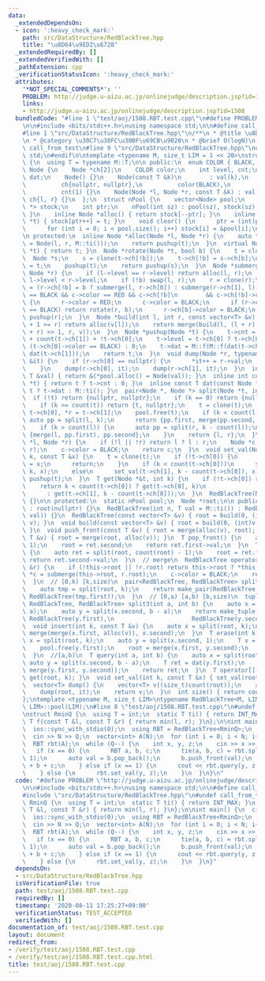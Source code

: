```yaml
---
data:
  _extendedDependsOn:
  - icon: ':heavy_check_mark:'
    path: src/DataStructure/RedBlackTree.hpp
    title: "\u8D64\u9ED2\u6728"
  _extendedRequiredBy: []
  _extendedVerifiedWith: []
  _pathExtension: cpp
  _verificationStatusIcon: ':heavy_check_mark:'
  attributes:
    '*NOT_SPECIAL_COMMENTS*': ''
    PROBLEM: http://judge.u-aizu.ac.jp/onlinejudge/description.jsp?id=1508
    links:
    - http://judge.u-aizu.ac.jp/onlinejudge/description.jsp?id=1508
  bundledCode: "#line 1 \"test/aoj/1508.RBT.test.cpp\"\n#define PROBLEM \"http://judge.u-aizu.ac.jp/onlinejudge/description.jsp?id=1508\"\
    \n\n#include <bits/stdc++.h>\nusing namespace std;\n\n#define call_from_test\n\
    #line 1 \"src/DataStructure/RedBlackTree.hpp\"\n/**\n * @title \u8D64\u9ED2\u6728\
    \n * @category \u30C7\u30FC\u30BF\u69CB\u9020\n * @brief O(logN)\n */\n\n#ifndef\
    \ call_from_test\n#line 9 \"src/DataStructure/RedBlackTree.hpp\"\nusing namespace\
    \ std;\n#endif\n\ntemplate <typename M, size_t LIM = 1 << 20>\nstruct RedBlackTree\
    \ {\n  using T = typename M::T;\n\n public:\n  enum COLOR { BLACK, RED };\n  struct\
    \ Node {\n    Node *ch[2];\n    COLOR color;\n    int level, cnt;\n    T val,\
    \ dat;\n    Node() {}\n    Node(const T &k)\n        : val(k),\n          dat(k),\n\
    \          ch{nullptr, nullptr},\n          color(BLACK),\n          level(0),\n\
    \          cnt(1) {}\n    Node(Node *l, Node *r, const T &k) : val(k), color(RED),\
    \ ch{l, r} {}\n  };\n  struct nPool {\n    vector<Node> pool;\n    vector<Node\
    \ *> stock;\n    int ptr;\n    nPool(int sz) : pool(sz), stock(sz) { clear();\
    \ }\n    inline Node *alloc() { return stock[--ptr]; }\n    inline void free(Node\
    \ *t) { stock[ptr++] = t; }\n    void clear() {\n      ptr = (int)pool.size();\n\
    \      for (int i = 0; i < pool.size(); i++) stock[i] = &pool[i];\n    }\n  };\n\
    \n protected:\n  inline Node *alloc(Node *l, Node *r) {\n    auto t = &(*pool.alloc()\
    \ = Node(l, r, M::ti()));\n    return pushup(t);\n  }\n  virtual Node *clone(Node\
    \ *t) { return t; }\n  Node *rotate(Node *t, bool b) {\n    t = clone(t);\n  \
    \  Node *s;\n    s = clone(t->ch[!b]);\n    t->ch[!b] = s->ch[b];\n    s->ch[b]\
    \ = t;\n    pushup(t);\n    return pushup(s);\n  }\n  Node *submerge(Node *l,\
    \ Node *r) {\n    if (l->level == r->level) return alloc(l, r);\n    bool b =\
    \ l->level < r->level;\n    if (!b) swap(l, r);\n    r = clone(r);\n    Node *c\
    \ = (r->ch[!b] = b ? submerge(l, r->ch[0]) : submerge(r->ch[1], l));\n    if (r->color\
    \ == BLACK && c->color == RED && c->ch[!b]\n        && c->ch[!b]->color == RED)\
    \ {\n      r->color = RED;\n      c->color = BLACK;\n      if (r->ch[b]->color\
    \ == BLACK) return rotate(r, b);\n      r->ch[b]->color = BLACK;\n    }\n    return\
    \ pushup(r);\n  }\n  Node *build(int l, int r, const vector<T> &v) {\n    if (l\
    \ + 1 >= r) return alloc(v[l]);\n    return merge(build(l, (l + r) >> 1, v), build((l\
    \ + r) >> 1, r, v));\n  }\n  Node *pushup(Node *t) {\n    t->cnt = count(t->ch[0])\
    \ + count(t->ch[1]) + !t->ch[0];\n    t->level = t->ch[0] ? t->ch[0]->level +\
    \ (t->ch[0]->color == BLACK) : 0;\n    t->dat = M::f(M::f(dat(t->ch[0]), t->val),\
    \ dat(t->ch[1]));\n    return t;\n  }\n  void dump(Node *r, typename vector<T>::iterator\
    \ &it) {\n    if (r->ch[0] == nullptr) {\n      *it++ = r->val;\n      return;\n\
    \    }\n    dump(r->ch[0], it);\n    dump(r->ch[1], it);\n  }\n  inline Node *alloc(const\
    \ T &val) { return &(*pool.alloc() = Node(val)); }\n  inline int count(const Node\
    \ *t) { return t ? t->cnt : 0; }\n  inline const T dat(const Node *t) { return\
    \ t ? t->dat : M::ti(); }\n  pair<Node *, Node *> split(Node *t, int k) {\n  \
    \  if (!t) return {nullptr, nullptr};\n    if (k == 0) return {nullptr, t};\n\
    \    if (k >= count(t)) return {t, nullptr};\n    t = clone(t);\n    Node *l =\
    \ t->ch[0], *r = t->ch[1];\n    pool.free(t);\n    if (k < count(l)) {\n     \
    \ auto pp = split(l, k);\n      return {pp.first, merge(pp.second, r)};\n    }\n\
    \    if (k > count(l)) {\n      auto pp = split(r, k - count(l));\n      return\
    \ {merge(l, pp.first), pp.second};\n    }\n    return {l, r};\n  }\n  Node *merge(Node\
    \ *l, Node *r) {\n    if (!l || !r) return l ? l : r;\n    Node *c = submerge(l,\
    \ r);\n    c->color = BLACK;\n    return c;\n  }\n  void set_val(Node *&t, int\
    \ k, const T &x) {\n    t = clone(t);\n    if (!t->ch[0]) {\n      t->val = t->dat\
    \ = x;\n      return;\n    }\n    if (k < count(t->ch[0]))\n      set_val(t->ch[0],\
    \ k, x);\n    else\n      set_val(t->ch[1], k - count(t->ch[0]), x);\n    t =\
    \ pushup(t);\n  }\n  T get(Node *&t, int k) {\n    if (!t->ch[0]) return t->val;\n\
    \    return k < count(t->ch[0]) ? get(t->ch[0], k)\n                         \
    \      : get(t->ch[1], k - count(t->ch[0]));\n  }\n  RedBlackTree(Node *t) : root(t)\
    \ {}\n\n protected:\n  static nPool pool;\n  Node *root;\n\n public:\n  RedBlackTree()\
    \ : root(nullptr) {}\n  RedBlackTree(int n, T val = M::ti()) : RedBlackTree(vector<T>(n,\
    \ val)) {}\n  RedBlackTree(const vector<T> &v) { root = build(0, (int)v.size(),\
    \ v); }\n  void build(const vector<T> &v) { root = build(0, (int)v.size(), v);\
    \ }\n  void push_front(const T &v) { root = merge(alloc(v), root); }\n  void push_back(const\
    \ T &v) { root = merge(root, alloc(v)); }\n  T pop_front() {\n    auto ret = split(root,\
    \ 1);\n    root = ret.second;\n    return ret.first->val;\n  }\n  T pop_back()\
    \ {\n    auto ret = split(root, count(root) - 1);\n    root = ret.first;\n   \
    \ return ret.second->val;\n  }\n  // merge\n  RedBlackTree operator+(const RedBlackTree\
    \ &r) {\n    if (!this->root || !r.root) return this->root ? *this : r;\n    Node\
    \ *c = submerge(this->root, r.root);\n    c->color = BLACK;\n    return RedBlackTree(c);\n\
    \  }\n  // [0,k) [k,size)\n  pair<RedBlackTree, RedBlackTree> split(int k) {\n\
    \    auto tmp = split(root, k);\n    return make_pair(RedBlackTree(tmp.first),\
    \ RedBlackTree(tmp.first));\n  }\n  // [0,a) [a,b) [b,size)\n  tuple<RedBlackTree,\
    \ RedBlackTree, RedBlackTree> split3(int a, int b) {\n    auto x = split(root,\
    \ a);\n    auto y = split(x.second, b - a);\n    return make_tuple(RedBlackTree(x.first),\
    \ RedBlackTree(y.first),\n                      RedBlackTree(y.second));\n  }\n\
    \  void insert(int k, const T &v) {\n    auto x = split(root, k);\n    root =\
    \ merge(merge(x.first, alloc(v)), x.second);\n  }\n  T erase(int k) {\n    auto\
    \ x = split(root, k);\n    auto y = split(x.second, 1);\n    T v = y.first->val;\n\
    \    pool.free(y.first);\n    root = merge(x.first, y.second);\n    return v;\n\
    \  }\n  //[a,b)\n  T query(int a, int b) {\n    auto x = split(root, a);\n   \
    \ auto y = split(x.second, b - a);\n    T ret = dat(y.first);\n    root = merge(x.first,\
    \ merge(y.first, y.second));\n    return ret;\n  }\n  T operator[](int k) { return\
    \ get(root, k); }\n  void set_val(int k, const T &x) { set_val(root, k, x); }\n\
    \  vector<T> dump() {\n    vector<T> v((size_t)count(root));\n    auto it = begin(v);\n\
    \    dump(root, it);\n    return v;\n  }\n  int size() { return count(root); }\n\
    };\ntemplate <typename M, size_t LIM>\ntypename RedBlackTree<M, LIM>::nPool RedBlackTree<M,\
    \ LIM>::pool(LIM);\n#line 8 \"test/aoj/1508.RBT.test.cpp\"\n#undef call_from_test\n\
    \nstruct RminQ {\n  using T = int;\n  static T ti() { return INT_MAX; }\n  static\
    \ T f(const T &l, const T &r) { return min(l, r); }\n};\n\nint main() {\n  cin.tie(0);\n\
    \  ios::sync_with_stdio(0);\n  using RBT = RedBlackTree<RminQ>;\n  int N, Q;\n\
    \  cin >> N >> Q;\n  vector<int> A(N);\n  for (int i = 0; i < N; i++) cin >> A[i];\n\
    \  RBT rbt(A);\n  while (Q--) {\n    int x, y, z;\n    cin >> x >> y >> z;\n \
    \   if (x == 0) {\n      RBT a, b, c;\n      tie(a, b, c) = rbt.split3(y, z +\
    \ 1);\n      auto val = b.pop_back();\n      b.push_front(val);\n      rbt = a\
    \ + b + c;\n    } else if (x == 1) {\n      cout << rbt.query(y, z + 1) << endl;\n\
    \    } else {\n      rbt.set_val(y, z);\n    }\n  }\n}\n"
  code: "#define PROBLEM \"http://judge.u-aizu.ac.jp/onlinejudge/description.jsp?id=1508\"\
    \n\n#include <bits/stdc++.h>\nusing namespace std;\n\n#define call_from_test\n\
    #include \"src/DataStructure/RedBlackTree.hpp\"\n#undef call_from_test\n\nstruct\
    \ RminQ {\n  using T = int;\n  static T ti() { return INT_MAX; }\n  static T f(const\
    \ T &l, const T &r) { return min(l, r); }\n};\n\nint main() {\n  cin.tie(0);\n\
    \  ios::sync_with_stdio(0);\n  using RBT = RedBlackTree<RminQ>;\n  int N, Q;\n\
    \  cin >> N >> Q;\n  vector<int> A(N);\n  for (int i = 0; i < N; i++) cin >> A[i];\n\
    \  RBT rbt(A);\n  while (Q--) {\n    int x, y, z;\n    cin >> x >> y >> z;\n \
    \   if (x == 0) {\n      RBT a, b, c;\n      tie(a, b, c) = rbt.split3(y, z +\
    \ 1);\n      auto val = b.pop_back();\n      b.push_front(val);\n      rbt = a\
    \ + b + c;\n    } else if (x == 1) {\n      cout << rbt.query(y, z + 1) << endl;\n\
    \    } else {\n      rbt.set_val(y, z);\n    }\n  }\n}"
  dependsOn:
  - src/DataStructure/RedBlackTree.hpp
  isVerificationFile: true
  path: test/aoj/1508.RBT.test.cpp
  requiredBy: []
  timestamp: '2020-08-11 17:25:27+09:00'
  verificationStatus: TEST_ACCEPTED
  verifiedWith: []
documentation_of: test/aoj/1508.RBT.test.cpp
layout: document
redirect_from:
- /verify/test/aoj/1508.RBT.test.cpp
- /verify/test/aoj/1508.RBT.test.cpp.html
title: test/aoj/1508.RBT.test.cpp
---
```

